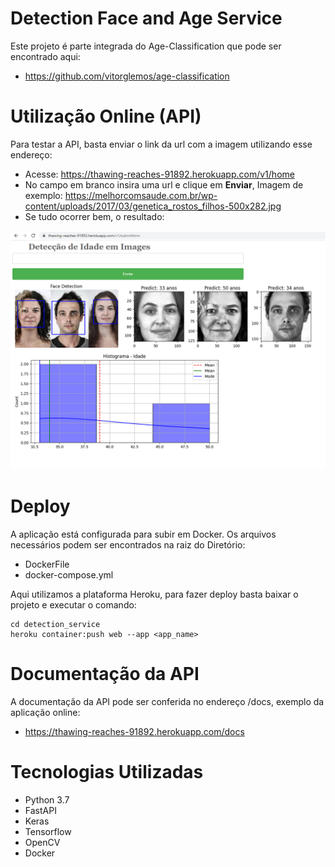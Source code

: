 # Detection Face and Age Service

Este projeto é parte integrada do Age-Classification que pode ser encontrado aqui: 
- https://github.com/vitorglemos/age-classification

# Utilização Online (API)

Para testar a API, basta enviar o link da url com a imagem utilizando esse endereço:
- Acesse: https://thawing-reaches-91892.herokuapp.com/v1/home
- No campo em branco insira uma url e clique em **Enviar**, Imagem de exemplo: https://melhorcomsaude.com.br/wp-content/uploads/2017/03/genetica_rostos_filhos-500x282.jpg
- Se tudo ocorrer bem, o resultado:
<img src="https://github.com/vitorglemos/age-classification/blob/main/result.png?raw=true">

# Deploy

A aplicação está configurada para subir em Docker. Os arquivos necessários podem ser encontrados na raiz do Diretório:
- DockerFile
- docker-compose.yml

Aqui utilizamos a plataforma Heroku, para fazer deploy basta baixar o projeto e executar o comando:
```
cd detection_service
heroku container:push web --app <app_name>
```

# Documentação da API
A documentação da API pode ser conferida no endereço /docs, exemplo da aplicação online:
- https://thawing-reaches-91892.herokuapp.com/docs

# Tecnologias Utilizadas
- Python 3.7
- FastAPI
- Keras
- Tensorflow
- OpenCV
- Docker
